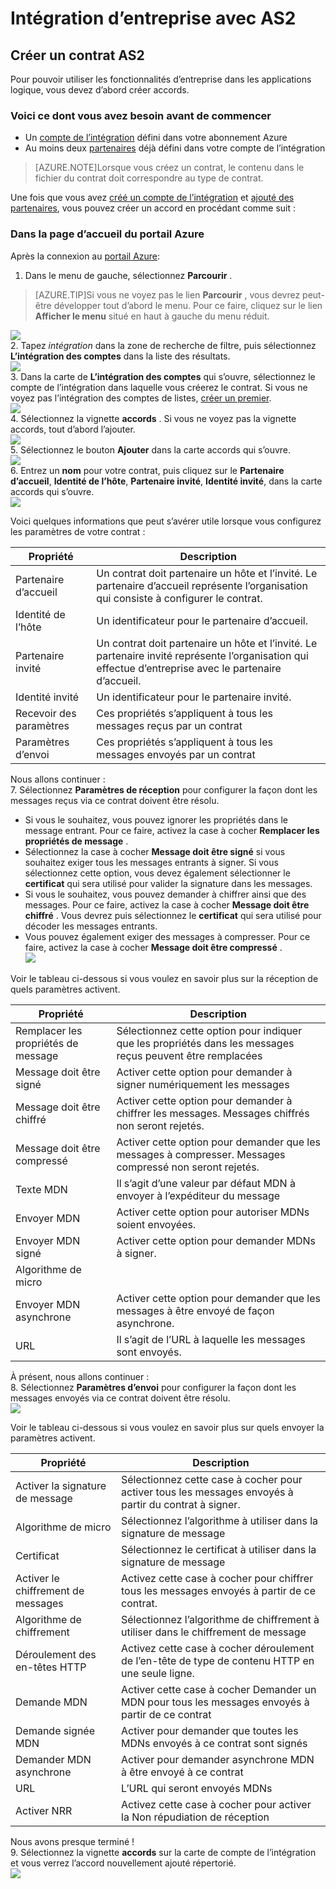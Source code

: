 <properties 
    pageTitle="Découvrez comment créer un contrat AS2 pour le Pack de l’intégration d’entreprise" 
    description="Découvrez comment créer un contrat AS2 pour l’entreprise Integration Pack | Service d’application Microsoft Azure" 
    services="logic-apps" 
    documentationCenter=".net,nodejs,java"
    authors="msftman" 
    manager="erikre" 
    editor="cgronlun"/>

<tags 
    ms.service="logic-apps" 
    ms.workload="integration" 
    ms.tgt_pltfrm="na" 
    ms.devlang="na" 
    ms.topic="article" 
    ms.date="06/29/2016" 
    ms.author="deonhe"/>

# <a name="enterprise-integration-with-as2"></a>Intégration d’entreprise avec AS2

## <a name="create-an-as2-agreement"></a>Créer un contrat AS2
Pour pouvoir utiliser les fonctionnalités d’entreprise dans les applications logique, vous devez d’abord créer accords. 

### <a name="heres-what-you-need-before-you-get-started"></a>Voici ce dont vous avez besoin avant de commencer
- Un [compte de l’intégration](./app-service-logic-enterprise-integration-accounts.md) défini dans votre abonnement Azure  
- Au moins deux [partenaires](./app-service-logic-enterprise-integration-partners.md) déjà défini dans votre compte de l’intégration  

>[AZURE.NOTE]Lorsque vous créez un contrat, le contenu dans le fichier du contrat doit correspondre au type de contrat.    


Une fois que vous avez [créé un compte de l’intégration](./app-service-logic-enterprise-integration-accounts.md) et [ajouté des partenaires](./app-service-logic-enterprise-integration-partners.md), vous pouvez créer un accord en procédant comme suit :  

### <a name="from-the-azure-portal-home-page"></a>Dans la page d’accueil du portail Azure

Après la connexion au [portail Azure](http://portal.azure.com "Azure portail"):  
1. Dans le menu de gauche, sélectionnez **Parcourir** .  

>[AZURE.TIP]Si vous ne voyez pas le lien **Parcourir** , vous devrez peut-être développer tout d’abord le menu. Pour ce faire, cliquez sur le lien **Afficher le menu** situé en haut à gauche du menu réduit.  

![](./media/app-service-logic-enterprise-integration-overview/overview-1.png)    
2. Tapez *intégration* dans la zone de recherche de filtre, puis sélectionnez **L’intégration des comptes** dans la liste des résultats.       
 ![](./media/app-service-logic-enterprise-integration-overview/overview-2.png)  
3. Dans la carte de **L’intégration des comptes** qui s’ouvre, sélectionnez le compte de l’intégration dans laquelle vous créerez le contrat. Si vous ne voyez pas l’intégration des comptes de listes, [créer un premier](./app-service-logic-enterprise-integration-accounts.md "All about integration accounts").  
![](./media/app-service-logic-enterprise-integration-overview/overview-3.png)  
4.  Sélectionnez la vignette **accords** . Si vous ne voyez pas la vignette accords, tout d’abord l’ajouter.   
![](./media/app-service-logic-enterprise-integration-agreements/agreement-1.png)   
5. Sélectionnez le bouton **Ajouter** dans la carte accords qui s’ouvre.  
![](./media/app-service-logic-enterprise-integration-agreements/agreement-2.png)  
6. Entrez un **nom** pour votre contrat, puis cliquez sur le **Partenaire d’accueil**, **Identité de l’hôte**, **Partenaire invité**, **Identité invité**, dans la carte accords qui s’ouvre.  
![](./media/app-service-logic-enterprise-integration-agreements/agreement-3.png)  

Voici quelques informations que peut s’avérer utile lorsque vous configurez les paramètres de votre contrat : 
  
|Propriété|Description|
|----|----|
|Partenaire d’accueil|Un contrat doit partenaire un hôte et l’invité. Le partenaire d’accueil représente l’organisation qui consiste à configurer le contrat.|
|Identité de l’hôte|Un identificateur pour le partenaire d’accueil. |
|Partenaire invité|Un contrat doit partenaire un hôte et l’invité. Le partenaire invité représente l’organisation qui effectue d’entreprise avec le partenaire d’accueil.|
|Identité invité|Un identificateur pour le partenaire invité.|
|Recevoir des paramètres|Ces propriétés s’appliquent à tous les messages reçus par un contrat|
|Paramètres d’envoi|Ces propriétés s’appliquent à tous les messages envoyés par un contrat|  
Nous allons continuer :  
7. Sélectionnez **Paramètres de réception** pour configurer la façon dont les messages reçus via ce contrat doivent être résolu.  
 
 - Si vous le souhaitez, vous pouvez ignorer les propriétés dans le message entrant. Pour ce faire, activez la case à cocher **Remplacer les propriétés de message** .
  - Sélectionnez la case à cocher **Message doit être signé** si vous souhaitez exiger tous les messages entrants à signer. Si vous sélectionnez cette option, vous devez également sélectionner le **certificat** qui sera utilisé pour valider la signature dans les messages.
  - Si vous le souhaitez, vous pouvez demander à chiffrer ainsi que des messages. Pour ce faire, activez la case à cocher **Message doit être chiffré** . Vous devrez puis sélectionnez le **certificat** qui sera utilisé pour décoder les messages entrants.
  - Vous pouvez également exiger des messages à compresser. Pour ce faire, activez la case à cocher **Message doit être compressé** .  
![](./media/app-service-logic-enterprise-integration-agreements/agreement-4.png)  

Voir le tableau ci-dessous si vous voulez en savoir plus sur la réception de quels paramètres activent.  

|Propriété|Description|
|----|----|
|Remplacer les propriétés de message|Sélectionnez cette option pour indiquer que les propriétés dans les messages reçus peuvent être remplacées |
|Message doit être signé|Activer cette option pour demander à signer numériquement les messages|
|Message doit être chiffré|Activer cette option pour demander à chiffrer les messages. Messages chiffrés non seront rejetés.|
|Message doit être compressé|Activer cette option pour demander que les messages à compresser. Messages compressé non seront rejetés.|
|Texte MDN|Il s’agit d’une valeur par défaut MDN à envoyer à l’expéditeur du message|
|Envoyer MDN|Activer cette option pour autoriser MDNs soient envoyées.|
|Envoyer MDN signé|Activer cette option pour demander MDNs à signer.|
|Algorithme de micro||
|Envoyer MDN asynchrone|Activer cette option pour demander que les messages à être envoyé de façon asynchrone.|
|URL|Il s’agit de l’URL à laquelle les messages sont envoyés.|
À présent, nous allons continuer :  
8. Sélectionnez **Paramètres d’envoi** pour configurer la façon dont les messages envoyés via ce contrat doivent être résolu.  
![](./media/app-service-logic-enterprise-integration-agreements/agreement-5.png)  

Voir le tableau ci-dessous si vous voulez en savoir plus sur quels envoyer la paramètres activent.  

|Propriété|Description|
|----|----|
|Activer la signature de message|Sélectionnez cette case à cocher pour activer tous les messages envoyés à partir du contrat à signer.|
|Algorithme de micro|Sélectionnez l’algorithme à utiliser dans la signature de message|
|Certificat|Sélectionnez le certificat à utiliser dans la signature de message|
|Activer le chiffrement de messages|Activez cette case à cocher pour chiffrer tous les messages envoyés à partir de ce contrat.|
|Algorithme de chiffrement|Sélectionnez l’algorithme de chiffrement à utiliser dans le chiffrement de message|
|Déroulement des en-têtes HTTP|Activez cette case à cocher déroulement de l’en-tête de type de contenu HTTP en une seule ligne.|
|Demande MDN|Activer cette case à cocher Demander un MDN pour tous les messages envoyés à partir de ce contrat|
|Demande signée MDN|Activer pour demander que toutes les MDNs envoyés à ce contrat sont signés|
|Demander MDN asynchrone|Activer pour demander asynchrone MDN à être envoyé à ce contrat|
|URL|L’URL qui seront envoyés MDNs|
|Activer NRR|Activez cette case à cocher pour activer la Non répudiation de réception|
Nous avons presque terminé !  
9. Sélectionnez la vignette **accords** sur la carte de compte de l’intégration et vous verrez l’accord nouvellement ajouté répertorié.  
![](./media/app-service-logic-enterprise-integration-agreements/agreement-6.png)

